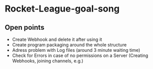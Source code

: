 # Rocket-League-goal-song
## Open points
- Create Webhook and delete it after using it
- Create program packaging around the whole structure
- Adress problem with Log files (around 3 minute waiting time)
- Check for Errors in case of no permissions on a Server (Creating Webhooks, joining channels, e.g.)
